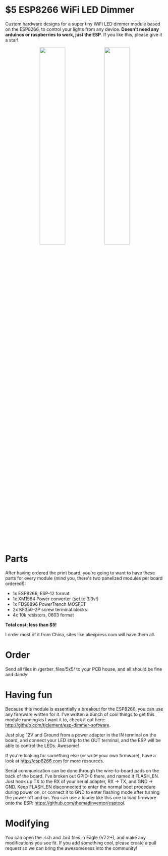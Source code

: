 # $5 ESP8266 WiFi LED Dimmer
Custom hardware designs for a super tiny WiFi LED dimmer module based on the ESP8266, to control your lights from any device. __Doesn't need any arduinos or raspberries to work, just the ESP__. If you like this, please give it a star!

<p align="center">
<img width="40%" src="https://github.com/tjclement/esp-dimmer-hardware/blob/master/images/front.png" />
<img width="40%" src="https://github.com/tjclement/esp-dimmer-hardware/blob/master/images/back.png" />
</p>

# Parts
After having ordered the print board, you're going to want to have these parts for every module (mind you, there's two panelized modules per board ordered!):
- 1x ESP8266, ESP-12 format
- 1x XM1584 Power converter (set to 3.3v!)
- 1x FDS8896 PowerTrench MOSFET
- 2x KF350-2P screw terminal blocks
- 4x 10k resistors, 0603 format

__Total cost: less than $5!__

I order most of it from China, sites like aliexpress.com will have them all.

# Order
Send all files in /gerber_files/5x5/ to your PCB house, and all should be fine and dandy!

# Having fun
Because this module is essentially a breakout for the ESP8266, you can use any firmware written for it.
I've written a bunch of cool things to get this module running as I want it to, check it out here: http://github.com/tjclement/esp-dimmer-software.

Just plug 12V and Ground from a power adapter in the IN terminal on the board, and connect your LED strip to the OUT terminal, and the ESP will be able to control the LEDs. Awesome!

If you're looking for something else (or write your own firmware), have a look at http://esp8266.com for more resources.

Serial communication can be done through the wire-to-board pads on the back of the board. I've broken out GPIO-0 there, and named it FLASH_EN. Just hook up TX to the RX of your serial adapter, RX -> TX, and GND -> GND. Keep FLASH_EN disconnected to enter the normal boot procedure during power on, or connect it to GND to enter flashing mode after turning the power off and on. You can use a loader like this one to load firmware onto the ESP: https://github.com/themadinventor/esptool.

# Modifying
You can open the .sch and .brd files in Eagle (V7.2+), and make any modifications you see fit. If you add something cool, please create a pull request so we can bring the awesomeness into the community!

